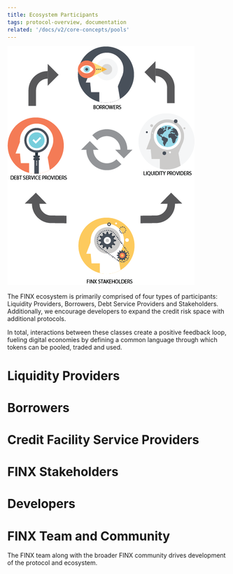 ```yaml
---
title: Ecosystem Participants
tags: protocol-overview, documentation
related: '/docs/v2/core-concepts/pools'
---
```


![](./images/participants.png)

The FINX ecosystem is primarily comprised of four types of participants: Liquidity Providers, Borrowers, Debt Service 
Providers and Stakeholders. Additionally, we encourage developers to expand the credit risk space with additional protocols.

In total, interactions between these classes create a positive feedback loop, fueling digital economies by defining a common language through which tokens can be pooled, traded and used.

# Liquidity Providers

# Borrowers

# Credit Facility Service Providers

# FINX Stakeholders

# Developers

# FINX Team and Community

The FINX team along with the broader FINX community drives development of the protocol and ecosystem.
